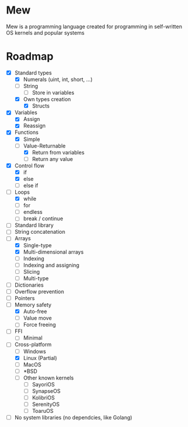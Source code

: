 # Mew

Mew is a programming language created for programming in self-written OS kernels and popular systems

# Roadmap

- [x] Standard types
	- [x] Numerals (uint, int, short, ...)
	- [ ] String
		- [ ] Store in variables
	- [x] Own types creation
		- [x] Structs
- [x] Variables
	- [x] Assign
	- [x] Reassign
- [x] Functions
	- [x] Simple
	- [ ] Value-Returnable
		- [x] Return from variables
		- [ ] Return any value
- [x] Control flow
	- [x] if
	- [x] else
	- [ ] else if
- [ ] Loops
	- [x] while
	- [ ] for
	- [ ] endless
	- [ ] break / continue
- [ ] Standard library
- [ ] String concatenation
- [ ] Arrays
	- [x] Single-type
	- [x] Multi-dimensional arrays
	- [ ] Indexing
	- [ ] Indexing and assigning
	- [ ] Slicing
	- [ ] Multi-type
- [ ] Dictionaries
- [ ] Overflow prevention
- [ ] Pointers
- [ ] Memory safety
	- [x] Auto-free
	- [ ] Value move
	- [ ] Force freeing
- [ ] FFI
	- [ ] Minimal
- [ ] Cross-platform
	- [ ] Windows
	- [x] Linux (Partial)
	- [ ] MacOS
	- [ ] *BSD
	- [ ] Other known kernels
		- [ ] SayoriOS
		- [ ] SynapseOS
		- [ ] KolibriOS
		- [ ] SerenityOS
		- [ ] ToaruOS
- [ ] No system libraries (no dependcies, like Golang)
